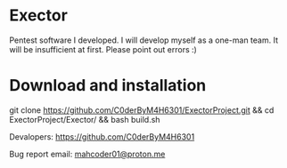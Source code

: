 # Exector
Pentest software I developed. I will develop myself as a one-man team. It will be insufficient at first. Please point out errors :) 
# Download and installation
git clone https://github.com/C0derByM4H6301/ExectorProject.git && cd ExectorProject/Exector/ && bash build.sh 

Devalopers: 
https://github.com/C0derByM4H6301 

Bug report email: 
mahcoder01@proton.me

